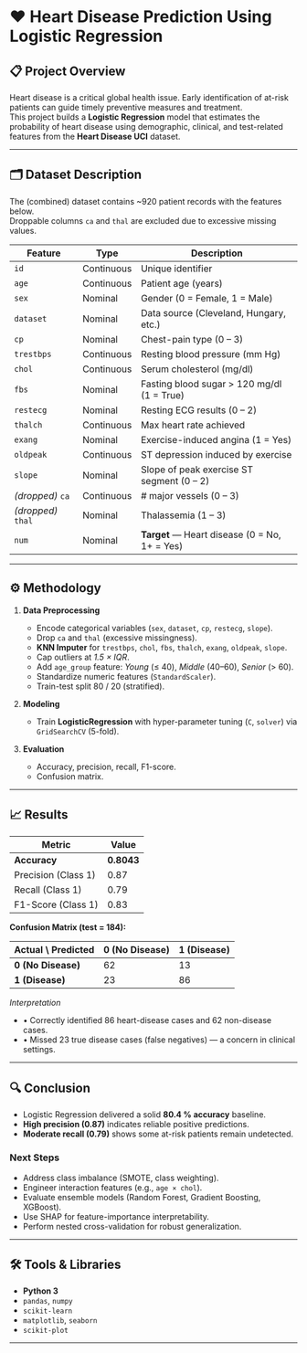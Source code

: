 # ❤️ Heart Disease Prediction Using Logistic Regression

## 📋 Project Overview
Heart disease is a critical global health issue. Early identification of at-risk patients can guide timely preventive measures and treatment.  
This project builds a **Logistic Regression** model that estimates the probability of heart disease using demographic, clinical, and test-related features from the **Heart Disease UCI** dataset.

---

## 🗂️ Dataset Description
The (combined) dataset contains ~920 patient records with the features below.  
Droppable columns `ca` and `thal` are excluded due to excessive missing values.

| Feature   | Type      | Description                                        |
|-----------|-----------|----------------------------------------------------|
| `id`      | Continuous | Unique identifier                                  |
| `age`     | Continuous | Patient age (years)                                |
| `sex`     | Nominal    | Gender (0 = Female, 1 = Male)                      |
| `dataset` | Nominal    | Data source (Cleveland, Hungary, etc.)             |
| `cp`      | Nominal    | Chest-pain type (0 – 3)                            |
| `trestbps`| Continuous | Resting blood pressure (mm Hg)                     |
| `chol`    | Continuous | Serum cholesterol (mg/dl)                          |
| `fbs`     | Nominal    | Fasting blood sugar > 120 mg/dl (1 = True)         |
| `restecg` | Nominal    | Resting ECG results (0 – 2)                        |
| `thalch`  | Continuous | Max heart rate achieved                            |
| `exang`   | Nominal    | Exercise-induced angina (1 = Yes)                 |
| `oldpeak` | Continuous | ST depression induced by exercise                  |
| `slope`   | Nominal    | Slope of peak exercise ST segment (0 – 2)          |
| *(dropped)* `ca` | Continuous | # major vessels (0 – 3)                      |
| *(dropped)* `thal` | Nominal | Thalassemia (1 – 3)                          |
| `num`     | Nominal    | **Target**&nbsp;— Heart disease (0 = No, 1+ = Yes) |

---

## ⚙️ Methodology

1. **Data Preprocessing**  
   - Encode categorical variables (`sex`, `dataset`, `cp`, `restecg`, `slope`).  
   - Drop `ca` and `thal` (excessive missingness).  
   - **KNN Imputer** for `trestbps`, `chol`, `fbs`, `thalch`, `exang`, `oldpeak`, `slope`.  
   - Cap outliers at *1.5 × IQR*.  
   - Add `age_group` feature: *Young* (≤ 40), *Middle* (40–60), *Senior* (> 60).  
   - Standardize numeric features (`StandardScaler`).  
   - Train-test split 80 / 20 (stratified).

2. **Modeling**  
   - Train **LogisticRegression** with hyper-parameter tuning (`C`, `solver`) via `GridSearchCV` (5-fold).  

3. **Evaluation**  
   - Accuracy, precision, recall, F1-score.  
   - Confusion matrix.

---

## 📈 Results

| Metric                | Value |
|-----------------------|-------|
| **Accuracy**          | **0.8043** |
| Precision (Class 1)   | 0.87  |
| Recall (Class 1)      | 0.79  |
| F1-Score (Class 1)    | 0.83  |

**Confusion Matrix (test = 184):**

| Actual \\ Predicted | **0 (No Disease)** | **1 (Disease)** |
|---------------------|--------------------|-----------------|
| **0 (No Disease)** | 62                 | 13              |
| **1 (Disease)**    | 23                 | 86              |

*Interpretation*  
* • Correctly identified 86 heart-disease cases and 62 non-disease cases.  
* • Missed 23 true disease cases (false negatives) — a concern in clinical settings.  

---

## 🔍 Conclusion
- Logistic Regression delivered a solid **80.4 % accuracy** baseline.  
- **High precision (0.87)** indicates reliable positive predictions.  
- **Moderate recall (0.79)** shows some at-risk patients remain undetected.  

### Next Steps
- Address class imbalance (SMOTE, class weighting).  
- Engineer interaction features (e.g., `age × chol`).  
- Evaluate ensemble models (Random Forest, Gradient Boosting, XGBoost).  
- Use SHAP for feature-importance interpretability.  
- Perform nested cross-validation for robust generalization.

---

## 🛠️ Tools & Libraries
- **Python 3**  
- `pandas`, `numpy`  
- `scikit-learn`  
- `matplotlib`, `seaborn`  
- `scikit-plot`

---
